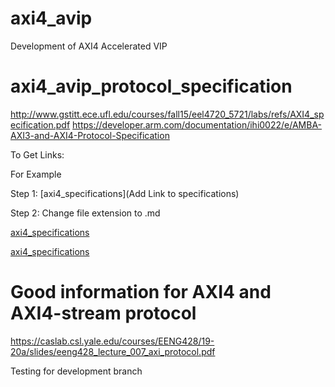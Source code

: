 # axi4_avip
Development of AXI4 Accelerated VIP

# axi4_avip_protocol_specification
http://www.gstitt.ece.ufl.edu/courses/fall15/eel4720_5721/labs/refs/AXI4_specification.pdf
https://developer.arm.com/documentation/ihi0022/e/AMBA-AXI3-and-AXI4-Protocol-Specification

To Get Links:

For Example

Step 1: [axi4_specifications](Add Link to specifications)

Step 2: Change file extension to .md

[axi4_specifications](http://www.gstitt.ece.ufl.edu/courses/fall15/eel4720_5721/labs/refs/AXI4_specification.pdf)

[axi4_specifications](https://developer.arm.com/documentation/ihi0022/e/AMBA-AXI3-and-AXI4-Protocol-Specification)

# Good information for AXI4 and AXI4-stream protocol
https://caslab.csl.yale.edu/courses/EENG428/19-20a/slides/eeng428_lecture_007_axi_protocol.pdf

Testing for development branch
